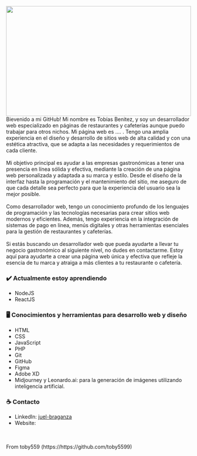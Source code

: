 <img src="https://raw.githubusercontent.com/toby5599/toby5599/main/imágenes/header.png" width="100%" height="300" />
<br>
Bievenido a mi GitHub! Mi nombre es Tobías Benitez, y soy un desarrollador web especializado en páginas de restaurantes y cafeterías aunque puedo trabajar para otros nichos. Mi página web es .... . Tengo una amplia experiencia en el diseño y desarrollo de sitios web de alta calidad y con una estética atractiva, que se adapta a las necesidades y requerimientos de cada cliente.
<br>
<br>
Mi objetivo principal es ayudar a las empresas gastronómicas a tener una presencia en línea sólida y efectiva, mediante la creación de una página web personalizada y adaptada a su marca y estilo. Desde el diseño de la interfaz hasta la programación y el mantenimiento del sitio, me aseguro de que cada detalle sea perfecto para que la experiencia del usuario sea la mejor posible.
<br>
<br>
Como desarrollador web, tengo un conocimiento profundo de los lenguajes de programación y las tecnologías necesarias para crear sitios web modernos y eficientes. Además, tengo experiencia en la integración de sistemas de pago en línea, menús digitales y otras herramientas esenciales para la gestión de restaurantes y cafeterías.
<br><br>
Si estás buscando un desarrollador web que pueda ayudarte a llevar tu negocio gastronómico al siguiente nivel, no dudes en contactarme. Estoy aquí para ayudarte a crear una página web única y efectiva que refleje la esencia de tu marca y atraiga a más clientes a tu restaurante o cafetería.

### ✔️ Actualmente estoy aprendiendo
- NodeJS
- ReactJS

### 	🖥️ Conocimientos y herramientas para desarrollo web y diseño
  - HTML
  - CSS
  - JavaScript
  - PHP
  - Git
  - GitHub
  - Figma
  - Adobe XD
  - Midjourney y Leonardo.ai: para la generación de imágenes utilizando inteligencia artificial.

### ☕ Contacto
- LinkedIn: <a href = "https://www.linkedin.com/in/juel-braganza/">juel-braganza</a>
- Website: 
<br>
<br>
From toby559 (https://https://github.com/toby5599)
